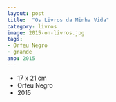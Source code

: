 ```yaml
---
layout: post
title:  "Os Livros da Minha Vida"
category: livros
image: 2015-on-livros.jpg
tags:
- Orfeu Negro
- grande
ano: 2015
---
```


- 17 x 21 cm
- Orfeu Negro
- 2015

